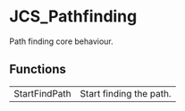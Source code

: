 # JCS_Pathfinding

Path finding core behaviour.


## Functions

<table>
  <tr>
    <td>StartFindPath</td>
    <td>Start finding the path.</td>
  </tr>
</table>
